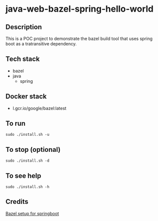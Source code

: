 # java-web-bazel-spring-hello-world

## Description
This is a POC project to demonstrate the
bazel build tool that uses
spring boot as a tratransitive dependency.

## Tech stack
- bazel
- java
    - spring

## Docker stack
- l.gcr.io/google/bazel:latest

## To run
`sudo ./install.sh -u`

## To stop (optional)
`sudo ./install.sh -d`

## To see help
`sudo ./install.sh -h`

## Credits
[Bazel setup for springboot](https://ncona.com/2021/11/building-a-spring-boot-server-with-bazel)
